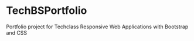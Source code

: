 # TechBSPortfolio

Portfolio project for Techclass Responsive Web Applications with Bootstrap and CSS
